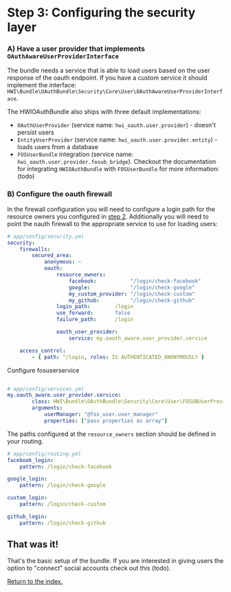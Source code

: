 Step 3: Configuring the security layer
======================================

### A) Have a user provider that implements `OAuthAwareUserProviderInterface`

The bundle needs a service that is able to load users based on the user
response of the oauth endpoint. If you have a custom service it should
implement the interface: `HWI\Bundle\OAuthBundle\Security\Core\User\OAuthAwareUserProviderInterface`.

The HWIOAuthBundle also ships with three default implementations:

- `OAuthUserProvider` (service name: `hwi_oauth.user.provider`) - doesn't persist users
- `EntityUserProvider` (service name: `hwi_oauth.user.provider.entity`) - loads users from a database
- `FOSUserBundle` integration  (service name: `hwi_oauth.user.provider.fosub_bridge`). Checkout the documentation for integrating
  `HWIOAuthBundle` with `FOSUserBundle` for more information: (todo)

### B) Configure the oauth firewall

In the firewall configuration you will need to configure a login path for the
resource owners you configured in [step 2](https://github.com/hwi/HWIOAuthBundle/blob/master/Resources/doc/2-configuring_resource_owners.md).
Additionally you will need to point the oauth firewall to the appropriate service to use for loading users:

```yaml
# app/config/security.yml
security:
    firewalls:
        secured_area:
            anonymous: ~
            oauth:
                resource_owners:
                    facebook:           "/login/check-facebook"
                    google:             "/login/check-google"
                    my_custom_provider: "/login/check-custom"
                    my_github:          "/login/check-github"
                login_path:        /login
                use_forward:       false
                failure_path:      /login

                oauth_user_provider:
                    service: my.oauth_aware.user_provider.service

    access_control:
        - { path: ^/login, roles: IS_AUTHENTICATED_ANONYMOUSLY }
```


Configure fosuserservice
```yaml

# app/config/services.yml
my.oauth_aware.user_provider.service:
        class: HWI\Bundle\OAuthBundle\Security\Core\User\FOSUBUserProvider
        arguments:
            userManager: "@fos_user.user_manager"
            properties: ["pass properties as array"]
```

The paths configured at the `resource_owners` section should be defined in your routing.

```yaml
# app/config/routing.yml
facebook_login:
    pattern: /login/check-facebook

google_login:
    pattern: /login/check-google

custom_login:
    pattern: /login/check-custom

github_login:
    pattern: /login/check-github
```

## That was it!

That's the basic setup of the bundle. If you are interested in giving users the option to "connect"
social accounts check out this (todo).

[Return to the index.](index.md)
